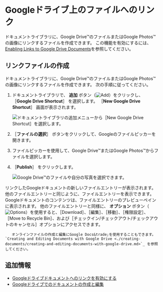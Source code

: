 # Googleドライブ上のファイルへのリンク

ドキュメントライブラリに、Google Drive&trade;のファイルまたはGoogle Photos&trade;の画像にリンクするファイルを作成できます。 この機能を有効にするには、[Enabling Links to Google Drive Documents](../devops/google-drive-integration/enabling-links-to-google-drive-documents.md)を参照してください。

<a name="リンクファイルの作成" />

## リンクファイルの作成

ドキュメントライブラリに、Google Drive&trade;のファイルまたはGoogle Photos&trade;の画像にリンクするファイルを作成できます。 次の手順に従ってください。

1. ドキュメントライブラリで、 **追加** ボタン（![Add](../../../images/icon-add.png)）をクリックし、 ［**Google Drive Shortcut**］ を選択します。 ［**New Google Drive Shortcut**］ 画面が表示されます。

    ![ドキュメントライブラリの追加メニューから［New Google Drive Shortcut］を選択します。](./linking-to-files-on-google-drive/images/01.png)

2. ［**ファイルの選択**］ ボタンをクリックして、Googleのファイルピッカーを開きます。
3. ファイルピッカーを使用して、Google Drive&trade;またはGoogle Photos&trade;からファイルを選択します。

4. ［**Publish**］ をクリックします。

    ![Google Drive&trade;のファイルや自分の写真を選択できます。](./linking-to-files-on-google-drive/images/02.png)

リンクしたGoogleドキュメントの新しいファイルエントリーが表示されます。 他のファイルエントリーと同じように、ファイルエントリーを表示できます。 Googleドキュメントのコンテンツは、ファイルエントリーのプレビューペインに表示されます。 他のファイルエントリーと同様に、 **オプション** ボタン（![Options](../../../images/icon-options.png)）を使用すると、［Download］、［編集］、［移動］、［権限設定］、［Move to Recycle Bin］、および［チェックイン/チェックアウト/チェックアウトのキャンセル］オプションにアクセスできます。

```{tip}
   オンラインファイルの作成と編集にGoogle Docs&trade;を使用することもできます。 `Creating and Editing Documents with Google Drive <./creating-documents/creating-and-editing-documents-with-google-drive.md>`_ を参照してください。
```

<a name="追加情報" />

## 追加情報

* [Googleドライブドキュメントへのリンクを有効にする](../devops/google-drive-integration/enabling-links-to-google-drive-documents.md)
* [Googleドライブでのドキュメントの作成と編集](./creating-documents/creating-and-editing-documents-with-google-drive.md)

